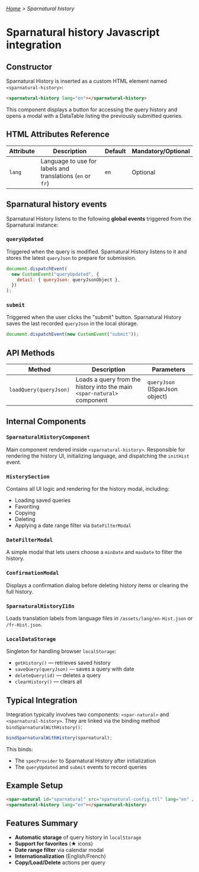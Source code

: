 _[Home](index.html) > Sparnatural history_

# Sparnatural history Javascript integration

## Constructor

Sparnatural History is inserted as a custom HTML element named `<sparnatural-history>`:

```html
<sparnatural-history lang="en"></sparnatural-history>
```

This component displays a button for accessing the query history and opens a modal with a DataTable listing the previously submitted queries.

## HTML Attributes Reference

| Attribute | Description                                                | Default | Mandatory/Optional |
| --------- | ---------------------------------------------------------- | ------- | ------------------ |
| `lang`    | Language to use for labels and translations (`en` or `fr`) | `en`    | Optional           |

## Sparnatural history events

Sparnatural History listens to the following **global events** triggered from the Sparnatural instance:

### `queryUpdated`

Triggered when the query is modified. Sparnatural History listens to it and stores the latest `queryJson` to prepare for submission.

```javascript
document.dispatchEvent(
  new CustomEvent("queryUpdated", {
    detail: { queryJson: queryJsonObject },
  })
);
```

### `submit`

Triggered when the user clicks the "submit" button. Sparnatural History saves the last recorded `queryJson` in the local storage.

```javascript
document.dispatchEvent(new CustomEvent("submit"));
```

## API Methods

| Method                 | Description                                                             | Parameters                     |
| ---------------------- | ----------------------------------------------------------------------- | ------------------------------ |
| `loadQuery(queryJson)` | Loads a query from the history into the main `<spar-natural>` component | `queryJson` (ISparJson object) |

## Internal Components

### `SparnaturalHistoryComponent`

Main component rendered inside `<sparnatural-history>`. Responsible for rendering the history UI, initializing language, and dispatching the `initHist` event.

### `HistorySection`

Contains all UI logic and rendering for the history modal, including:

- Loading saved queries
- Favoriting
- Copying
- Deleting
- Applying a date range filter via `DateFilterModal`

### `DateFilterModal`

A simple modal that lets users choose a `minDate` and `maxDate` to filter the history.

### `ConfirmationModal`

Displays a confirmation dialog before deleting history items or clearing the full history.

### `SparnaturalHistoryI18n`

Loads translation labels from language files in `/assets/lang/en-Hist.json` or `/fr-Hist.json`.

### `LocalDataStorage`

Singleton for handling browser `localStorage`:

- `getHistory()` — retrieves saved history
- `saveQuery(queryJson)` — saves a query with date
- `deleteQuery(id)` — deletes a query
- `clearHistory()` — clears all

## Typical Integration

Integration typically involves two components: `<spar-natural>` and `<sparnatural-history>`. They are linked via the binding method `bindSparnaturalWithHistory()`:

```javascript
bindSparnaturalWithHistory(sparnatural);
```

This binds:

- The `specProvider` to Sparnatural History after initialization
- The `queryUpdated` and `submit` events to record queries

## Example Setup

```html
<spar-natural id="sparnatural" src="sparnatural-config.ttl" lang="en" />
<sparnatural-history lang="en"></sparnatural-history>
```

## Features Summary

- **Automatic storage** of query history in `localStorage`
- **Support for favorites** (★ icons)
- **Date range filter** via calendar modal
- **Internationalization** (English/French)
- **Copy/Load/Delete** actions per query
